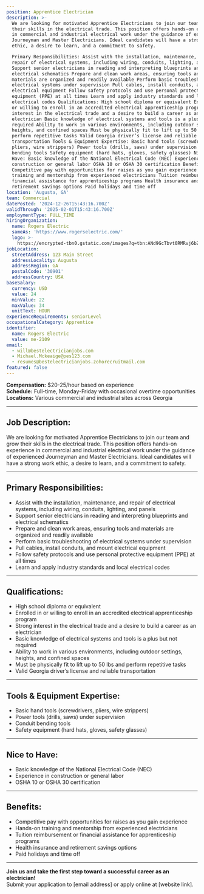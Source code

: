 ```yaml
---
position: Apprentice Electrician
description: >-
  We are looking for motivated Apprentice Electricians to join our team and grow
  their skills in the electrical trade. This position offers hands-on experience
  in commercial and industrial electrical work under the guidance of experienced
  Journeyman and Master Electricians. Ideal candidates will have a strong work
  ethic, a desire to learn, and a commitment to safety.

  Primary Responsibilities: Assist with the installation, maintenance, and
  repair of electrical systems, including wiring, conduits, lighting, and panels
  Support senior electricians in reading and interpreting blueprints and
  electrical schematics Prepare and clean work areas, ensuring tools and
  materials are organized and readily available Perform basic troubleshooting of
  electrical systems under supervision Pull cables, install conduits, and mount
  electrical equipment Follow safety protocols and use personal protective
  equipment (PPE) at all times Learn and apply industry standards and local
  electrical codes Qualifications: High school diploma or equivalent Enrolled in
  or willing to enroll in an accredited electrical apprenticeship program Strong
  interest in the electrical trade and a desire to build a career as an
  electrician Basic knowledge of electrical systems and tools is a plus but not
  required Ability to work in various environments, including outdoor settings,
  heights, and confined spaces Must be physically fit to lift up to 50 lbs and
  perform repetitive tasks Valid Georgia driver’s license and reliable
  transportation Tools & Equipment Expertise: Basic hand tools (screwdrivers,
  pliers, wire strippers) Power tools (drills, saws) under supervision Conduit
  bending tools Safety equipment (hard hats, gloves, safety glasses) Nice to
  Have: Basic knowledge of the National Electrical Code (NEC) Experience in
  construction or general labor OSHA 10 or OSHA 30 certification Benefits:
  Competitive pay with opportunities for raises as you gain experience Hands-on
  training and mentorship from experienced electricians Tuition reimbursement or
  financial assistance for apprenticeship programs Health insurance and
  retirement savings options Paid holidays and time off
location: 'Augusta, GA'
team: Commercial
datePosted: '2024-12-26T15:43:16.700Z'
validThrough: '2025-02-01T15:43:16.700Z'
employmentType: FULL_TIME
hiringOrganization:
  name: Rogers Electric
  sameAs: 'https://www.rogerselectric.com/'
  logo: >-
    https://encrypted-tbn0.gstatic.com/images?q=tbn:ANd9GcTbvt0RMRvj6bZdL81Q6HJeRVl_qflQIGgp9w&s
jobLocation:
  streetAddress: 123 Main Street
  addressLocality: Augusta
  addressRegion: GA
  postalCode: '30901'
  addressCountry: USA
baseSalary:
  currency: USD
  value: 24
  minValue: 22
  maxValue: 34
  unitText: HOUR
experienceRequirements: seniorLevel
occupationalCategory: Apprentice
identifier:
  name: Rogers Electric
  value: me-2109
email:
  - will@bestelectricianjobs.com
  - Michael.Mckeaige@pes123.com
  - resumes@bestelectricianjobs.zohorecruitmail.com
featured: false
---
```


**Compensation:** $20-25/hour based on experience  
**Schedule:** Full-time, Monday-Friday with occasional overtime opportunities  
**Locations:** Various commercial and industrial sites across Georgia  

---

## Job Description:  
We are looking for motivated Apprentice Electricians to join our team and grow their skills in the electrical trade. This position offers hands-on experience in commercial and industrial electrical work under the guidance of experienced Journeyman and Master Electricians. Ideal candidates will have a strong work ethic, a desire to learn, and a commitment to safety.

---

## Primary Responsibilities:
- Assist with the installation, maintenance, and repair of electrical systems, including wiring, conduits, lighting, and panels
- Support senior electricians in reading and interpreting blueprints and electrical schematics
- Prepare and clean work areas, ensuring tools and materials are organized and readily available
- Perform basic troubleshooting of electrical systems under supervision
- Pull cables, install conduits, and mount electrical equipment
- Follow safety protocols and use personal protective equipment (PPE) at all times
- Learn and apply industry standards and local electrical codes  

---

## Qualifications:
- High school diploma or equivalent
- Enrolled in or willing to enroll in an accredited electrical apprenticeship program
- Strong interest in the electrical trade and a desire to build a career as an electrician
- Basic knowledge of electrical systems and tools is a plus but not required
- Ability to work in various environments, including outdoor settings, heights, and confined spaces
- Must be physically fit to lift up to 50 lbs and perform repetitive tasks
- Valid Georgia driver’s license and reliable transportation  

---

## Tools & Equipment Expertise:
- Basic hand tools (screwdrivers, pliers, wire strippers)
- Power tools (drills, saws) under supervision
- Conduit bending tools
- Safety equipment (hard hats, gloves, safety glasses)

---

## Nice to Have:
- Basic knowledge of the National Electrical Code (NEC)
- Experience in construction or general labor
- OSHA 10 or OSHA 30 certification

---

## Benefits:
- Competitive pay with opportunities for raises as you gain experience
- Hands-on training and mentorship from experienced electricians
- Tuition reimbursement or financial assistance for apprenticeship programs
- Health insurance and retirement savings options
- Paid holidays and time off  

---

**Join us and take the first step toward a successful career as an electrician!**  
Submit your application to [email address] or apply online at [website link].
